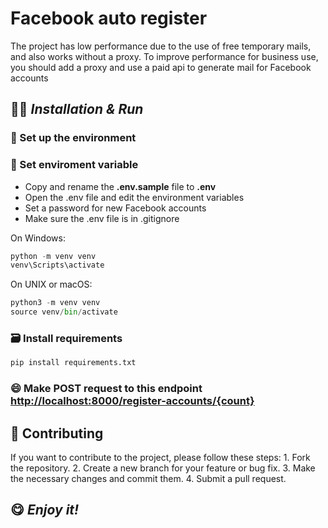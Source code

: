 # Facebook auto register

The project has low performance due to the use of free temporary mails, and also works without a proxy. To improve performance for business use, you should add a proxy and use a paid api to generate mail for Facebook accounts

## 👩‍💻 _Installation & Run_
### 🧠 Set up the environment 

### 📝 Set enviroment variable
- Copy and rename the **.env.sample** file to **.env** 
- Open the .env file and edit the environment variables 
- Set a password for new Facebook accounts
- Make sure the .env file is in .gitignore

 On Windows:
```python
python -m venv venv 
venv\Scripts\activate
 ```

 On UNIX or macOS:
```python
python3 -m venv venv 
source venv/bin/activate
 ```

### 🗃️ Install requirements 
```python
pip install requirements.txt
```

### 😄 Make POST request to this endpoint [http://localhost:8000/register-accounts/{count}](http://localhost:8000/register-accounts/{count})

## 📝 Contributing
If you want to contribute to the project, please follow these steps:
    1. Fork the repository.
    2. Create a new branch for your feature or bug fix.
    3. Make the necessary changes and commit them.
    4. Submit a pull request.

## 😋 _Enjoy it!_